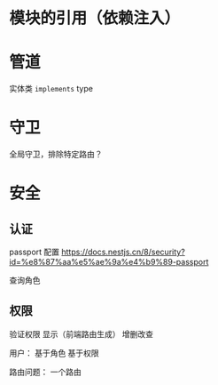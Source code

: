 # 模块的引用（依赖注入）

# 管道
实体类 `implements` type

# 守卫
全局守卫，排除特定路由？

# 安全

## 认证

passport 配置
https://docs.nestjs.cn/8/security?id=%e8%87%aa%e5%ae%9a%e4%b9%89-passport

查询角色

 
## 权限
验证权限
显示（前端路由生成）
增删改查


用户：
基于角色
基于权限



路由问题：
一个路由



